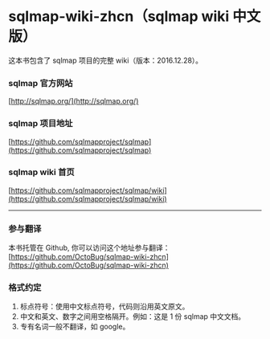 # sqlmap-wiki-zhcn（sqlmap wiki 中文版）

这本书包含了 sqlmap 项目的完整 wiki（版本：2016.12.28）。

### sqlmap 官方网站

[http://sqlmap.org/](http://sqlmap.org/)

### sqlmap 项目地址

[https://github.com/sqlmapproject/sqlmap](https://github.com/sqlmapproject/sqlmap)

### sqlmap wiki 首页

[https://github.com/sqlmapproject/sqlmap/wiki](https://github.com/sqlmapproject/sqlmap/wiki)

---

### 参与翻译

本书托管在 Github, 你可以访问这个地址参与翻译：  
[https://github.com/OctoBug/sqlmap-wiki-zhcn](https://github.com/OctoBug/sqlmap-wiki-zhcn)

### 格式约定

1. 标点符号：使用中文标点符号，代码则沿用英文原文。
2. 中文和英文、数字之间用空格隔开。例如：这是 1 份 sqlmap 中文文档。
3. 专有名词一般不翻译，如 google。


